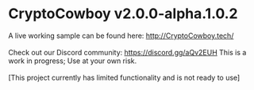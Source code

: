 # CryptoCowboy v2.0.0-alpha.1.0.2
A live working sample can be found here: http://CryptoCowboy.tech/<br><br>
Check out our Discord community: https://discord.gg/aQv2EUH
This is a work in progress; Use at your own risk.<br><br>
[This project currently has limited functionality and is not ready to use]
<br>